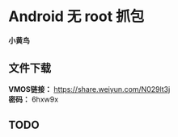 # Android 无 root 抓包
**小黄鸟**
## 文件下载
**VMOS链接：** https://share.weiyun.com/N029lt3j   
**密码：** 6hxw9x


## TODO
